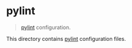 # pylint

> [pylint][pylint] configuration.

<!-- Section to include introductory text. Make sure to keep an empty line after the intro `section` element and another before the `/section` close. -->

<section class="intro">

This directory contains [pylint][pylint] configuration files.

</section>

<!-- /.intro -->

<!-- Section to include notes. Make sure to keep an empty line after the `section` element and another before the `/section` close. -->

<section class="notes">

</section>

<!-- /.notes -->

<!-- Section for all links. Make sure to keep an empty line after the `section` element and another before the `/section` close. -->

<section class="links">

[pylint]: https://pylint.pycqa.org/en/latest/

</section>

<!-- /.links -->
